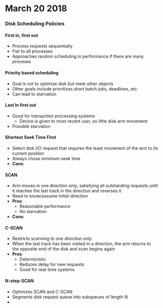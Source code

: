 # March 20 2018

### Disk Scheduling Policies
#### First in, first out
- Process requests sequentially
- Fiar to all processes
- Approaches random scheduling in performance if there are many proceses

#### Priority based scheduling
- Goal is not to optimize disk but meet other objects
- Other goals include prioritizes short batch jobs, deadlines, etc.
- Can lead to starvation

#### Last In first out
- Good for transaction processing systems
    - Device is given to most recent user, so little disk arm movement
- Possible starvation

#### Shortest Seek Time First
- Select disk I/O request that requires the least movement of the arm to its current position
- Always chose minimum seek time
- **Cons**: 


#### SCAN
- Arm moves in one direction only, satisfying all outstanding requests until it reaches the last track in the direction and reverses it
- Need to know/assume initial direction
- **Pros**:
    - Reasonable performance
    - No starvation
- **Cons**:


#### C-SCAN
- Restricts scanning to *one direction only*
- When the last track has been visited in a direction, the arm returns to the opposite end of the disk and scan begins again
- **Pros**:
    - Deterministic
    - Reduces delay for new requests
    - Good for real-time systems

#### N-step-SCAN
- Optimizes SCAN and C-SCAN
- Segments disk request queue into subqueues of length N
- 
